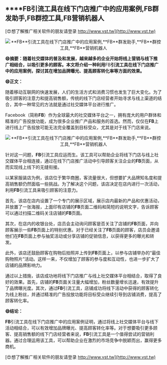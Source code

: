 ## ****FB**引流工具在线下门店推广中的应用案例,**FB**群发助手,**FB**群控工具,**FB**营销机器人**

[😍想了解推广相关软件的朋友请登录 http://www.vst.tw](http://www.vst.tw)

 <center><img src="https://vst.tw/MP4/tuiguang/png/4.png" alt="**FB**引流工具在线下门店推广中的应用案例,**FB**群发助手,**FB**群控工具,**FB**营销机器人"></center>

**😄摘要：随着社交媒体的普及和发展，越来越多的企业开始将线上营销与线下推广相结合，以吸引更多的顾客。本文将介绍一种利用**FB**引流工具在线下门店推广中的应用案例，探讨其在增加品牌曝光、提高顾客转化率等方面的效果。**

**😄正文：**

随着移动互联网的快速发展，人们的生活方式和消费习惯也发生了巨大变化。为了吸引顾客的注意力和提高销售额，传统的线下门店经营者开始寻求与线上渠道的结合，其中一种常见的方法就是通过社交媒体平台进行推广。

Facebook（简称**FB**）作为全球最大的社交媒体平台之一，拥有庞大的用户群体和精准的广告投放功能，成为很多企业推广产品和服务的首选。然而，仅仅在**FB**上进行线上广告投放可能无法完全覆盖到目标受众，尤其是对于线下门店来说。

 <center><img src="https://vst.tw/MP4/tuiguang/png/8.png" alt="**FB**引流工具在线下门店推广中的应用案例,**FB**群发助手,**FB**群控工具,**FB**营销机器人"></center>

针对这一问题，**FB**引流工具应运而生。该工具可以帮助企业将线下门店与线上社交媒体平台相连接，通过在线下门店推广活动中引导顾客关注企业的**FB**页面，从而实现线上线下的无缝衔接。

以某家服装店为例，该店位于繁华商圈，客流量很大，但想要扩大品牌知名度和提高销售额仍然面临一些挑战。为了解决这个问题，该店决定在店内进行一次活动，利用**FB**引流工具来吸引顾客的注意力。

首先，该店在店内设置了一个专门的展示区域，展示店内最新的产品和优惠活动，并放置了一张海报，上面印有店铺的**FB**页面二维码和简短的说明文字，告诉顾客可以通过扫描二维码关注店铺的**FB**页面。

其次，在店内的收银台处，店员会主动询问顾客是否关注了店铺的**FB**页面，并向顾客展示一些**FB**页面上的特别优惠。对于已经关注了**FB**页面的顾客，店员会邀请他们在**FB**页面上参与抽奖活动或分享店铺的促销信息，以获得更多的曝光和转发。

此外，该店还鼓励顾客在购物后拍照并上传到**FB**页面上，以参与店铺举办的“最佳购物照片”活动。这样一来，不仅增加了顾客的参与度和互动性，也进一步扩大了店铺的品牌影响力。

通过以上措施，该店成功地将线下门店推广与线上社交媒体平台相结合，取得了良好的效果。首先，店铺的**FB**页面关注量大幅增加，粉丝数量增长迅速，有效提升了品牌曝光度。其次，通过**FB**引流工具，店铺成功将线下活动中获得的顾客转化为线上粉丝，并通过精准的广告投放功能将目标受众继续引导到店铺消费，提高了顾客转化率。

**😄结论：**

**FB**引流工具在线下门店推广中的应用案例证明，通过将线上社交媒体平台与线下活动相结合，可以有效增加品牌曝光、提高顾客转化率等。对于想要吸引更多顾客、提高销售额的线下门店经营者来说，**FB**引流工具是一个值得尝试的营销利器。通过合理运用该工具，可以帮助企业在激烈的市场竞争中脱颖而出，赢得更多商机。

[😍想了解推广相关软件的朋友请登录 http://www.vst.tw](http://www.vst.tw)



